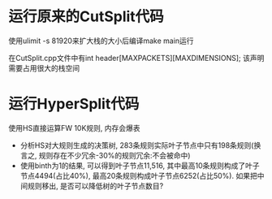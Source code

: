 # 运行原来的CutSplit代码
使用ulimit -s 81920来扩大栈的大小后编译make main运行

在CutSplit.cpp文件中有int header[MAXPACKETS][MAXDIMENSIONS]; 该声明需要占用很大的栈空间

# 运行HyperSplit代码
使用HS直接运算FW 10K规则, 内存会爆表
- 分析HS对大规则生成的决策树, 283条规则实际叶子节点中只有198条规则(换言之, 规则存在不少冗余-30%的规则冗余:不会被命中)
- 使用binth为1的结果, 可以得到叶子节点11,516, 其中最高10条规则构成了叶子节点4494(占比40%), 最高20条规则构成叶子节点6252(占比50%). 如果把中间规则移出, 是否可以降低树的叶子节点数目?
